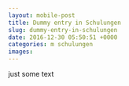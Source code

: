 ```yaml
---
layout: mobile-post
title: Dummy entry in Schulungen
slug: dummy-entry-in-schulungen
date: 2016-12-30 05:50:51 +0000
categories: m schulungen
images: 
---
```

<p>just some text</p>